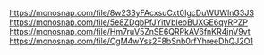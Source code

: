https://monosnap.com/file/8w233yFAcxsuCxt0IgcDuWUWlnG3JS
https://monosnap.com/file/5e8ZDgbPfJYitVbIeoBUXGE6qyRPZP
https://monosnap.com/file/Hm7ruV5ZnSE6QRPkAV6fnKR4jnV9vt
https://monosnap.com/file/CgM4wYss2F8bSnb0rfYhreeDhQJ2O1

